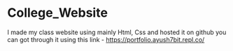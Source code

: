# College_Website
I made my class website using mainly Html, Css and hosted it on github you can got through it using this link - https://portfolio.ayush7bit.repl.co/ 
